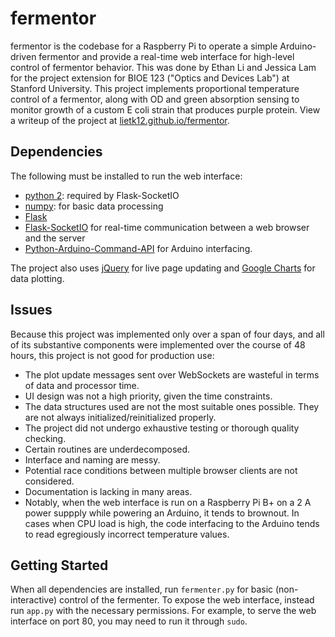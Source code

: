 # fermentor
fermentor is the codebase for a Raspberry Pi to operate a simple Arduino-driven fermentor and provide a real-time web interface for high-level control of fermentor behavior. This was done by Ethan Li and Jessica Lam for the project extension for BIOE 123 ("Optics and Devices Lab") at Stanford University. This project implements proportional temperature control of a fermentor, along with OD and green absorption sensing to monitor growth of a custom E coli strain that produces purple protein. View a writeup of the project at [lietk12.github.io/fermentor](//lietk12.github.io/fermentor).

## Dependencies
The following must be installed to run the web interface:
- [python 2](https://www.python.org/): required by Flask-SocketIO
- [numpy](http://www.numpy.org/): for basic data processing
- [Flask](http://flask.pocoo.org/)
- [Flask-SocketIO](https://github.com/miguelgrinberg/Flask-SocketIO) for real-time communication between a web browser and the server
- [Python-Arduino-Command-API](https://github.com/thearn/Python-Arduino-Command-API) for Arduino interfacing.

The project also uses [jQuery](http://jquery.com) for live page updating and [Google Charts](https://developers.google.com/chart/) for data plotting.

## Issues
Because this project was implemented only over a span of four days, and all of its substantive components were implemented over the course of 48 hours, this project is not good for production use:
- The plot update messages sent over WebSockets are wasteful in terms of data and processor time.
- UI design was not a high priority, given the time constraints.
- The data structures used are not the most suitable ones possible. They are not always initialized/reinitialized properly.
- The project did not undergo exhaustive testing or thorough quality checking.
- Certain routines are underdecomposed.
- Interface and naming are messy.
- Potential race conditions between multiple browser clients are not considered.
- Documentation is lacking in many areas.
- Notably, when the web interface is run on a Raspberry Pi B+ on a 2 A power suppply while powering an Arduino, it tends to brownout. In cases when CPU load is high, the code interfacing to the Arduino tends to read egregiously incorrect temperature values.

## Getting Started
When all dependencies are installed, run `fermenter.py` for basic (non-interactive) control of the fermenter. To expose the web interface, instead run `app.py` with the necessary permissions. For example, to serve the web interface on port 80, you may need to run it through `sudo`.
